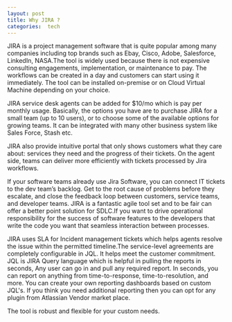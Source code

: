```yaml
---
layout: post
title: Why JIRA ?
categories:  tech
---
```


JIRA is a project management software that is quite popular among many companies including top brands such as Ebay, Cisco, Adobe, Salesforce, LinkedIn, NASA.The tool is widely used because there is not expensive consulting engagements, implementation, or maintenance to pay. The workflows can be created in a day and customers can start using it immediately. The tool can be installed on-premise or on Cloud Virtual Machine depending on your choice.

JIRA service desk agents can be added for $10/mo which is pay per monthly usage. Basically, the options you have are to purchase JIRA for a small team (up to 10 users), or to choose some of the available options for growing teams. It can be integrated with many other business system like Sales Force, Stash etc.

JIRA also provide intuitive portal that only shows customers what they care about: services they need and the progress of their tickets. On the agent side, teams can deliver more efficiently with tickets processed by Jira workflows.

If your software teams already use Jira Software, you can connect IT tickets to the dev team’s backlog. Get to the root cause of problems before they escalate, and close the feedback loop between customers, service teams, and developer teams. JIRA is a fantastic agile tool set and to be fair can offer a better point solution for SDLC.If you want to drive operational responsibility for the success of software features to the developers that write the code you want that seamless interaction between processes.

JIRA uses SLA for Incident management tickets which helps agents resolve the issue within the permitted timeline.The service-level agreements are completely configurable in JQL. It helps meet the customer commitment. JQL is JIRA Query language which is helpful in pulling the reports in seconds, Any user can go in and pull any required report. In seconds, you can report on anything from time-to-response, time-to-resolution, and more. You can create your own reporting dashboards based on custom JQL's. If you think you need additional reporting then you can opt for any plugin from Atlassian Vendor market place.

The tool is robust and flexible for your custom needs.